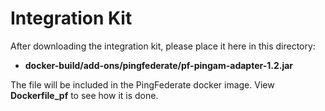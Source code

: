 # Integration Kit

After downloading the integration kit, please place it here in this directory:

- **docker-build/add-ons/pingfederate/pf-pingam-adapter-1.2.jar**

The file will be included in the PingFederate docker image. View **Dockerfile_pf** to see how it is done.